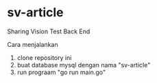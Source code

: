 # sv-article
 
Sharing Vision Test Back End

Cara menjalankan 

1. clone repository ini 
2. buat database mysql dengan nama "sv-article"
3. run prograam "go run main.go"